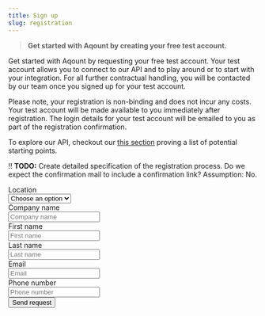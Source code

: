 ```yaml
---
title: Sign up
slug: registration
---
```


>  **Get started with Aqount by creating your free test account.**

Get started with Aqount by requesting your free test account. Your test account allows you to connect to our API and to play around or to start with your integration. For all further contractual handling, you will be contacted by our team once you signed up for your test account.

Please note, your registration is non-binding and does not incur any costs.
Your test account will be made available to you immediately after registration. The login details for your test account will be emailed to you as part of the registration confirmation.

To explore our API, checkout our [this section](/getting-started/overview#step-2-start-building-your-integration) proving a list of potential starting points.

!! **TODO:** Create detailed specification of the registration process. Do we expect the confirmation mail to include a confirmation link? Assumption: No.

<form class="form-horizontal">
  <div class="form-group">
    <div class="col-3">
      <label class="form-label" for="input-example-1">Location</label>
    </div>
    <div class="col-3">
      <select class="form-select">
          <option>Choose an option</option>
          <option>Germany</option>
        </select>
    </div>
  </div>
  <div class="form-group">
     <div class="col-3">
       <label class="form-label" for="input-example-1">Company name</label>
     </div>
     <div class="col-9">
       <input class="form-input" type="text" id="input-example-1" placeholder="Company name">
     </div>
  </div>
  <div class="form-group">
     <div class="col-3">
       <label class="form-label" for="input-example-1">First name</label>
     </div>
     <div class="col-9">
       <input class="form-input" type="text" id="input-example-1" placeholder="First name">
     </div>
  </div>
  <div class="form-group">
     <div class="col-3">
       <label class="form-label" for="input-example-1">Last name</label>
     </div>
     <div class="col-9">
       <input class="form-input" type="text" id="input-example-1" placeholder="Last name">
     </div>
  </div>
  <div class="form-group">
     <div class="col-3">
       <label class="form-label" for="input-example-1">Email</label>
     </div>
     <div class="col-9">
       <input class="form-input" type="text" id="input-example-1" placeholder="Email">
     </div>
  </div>
  <div class="form-group">
    <div class="col-3">
      <label class="form-label" for="input-example-1">Phone number</label>
    </div>
    <div class="col-6">
      <input class="form-input" type="text" id="input-example-1" placeholder="Phone number">
    </div>
  </div>
  <div class="form-group">
    <div class="col-3"></div>
    <div class="col-9">
      <button class="btn">Send request</button>
    </div>
  </div>
</form>
